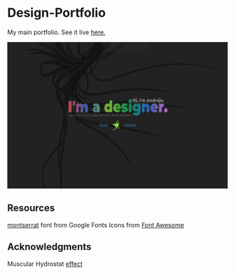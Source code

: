 # Design-Portfolio
My main portfolio.
See it live [here.](https://andrejap.github.io/Design-Portfolio/)

<img src="img/design-portfolio-screenshot.png" alt="screenshot">


## Resources
[montserrat]("https://fonts.google.com/specimen/Montserrat") font from Google Fonts 
Icons from [Font Awesome](https://use.fontawesome.com/releases/v5.7.0/css/all.css)
## Acknowledgments
Muscular Hydrostat [effect](https://soulwire.github.io/sketch.js/)
